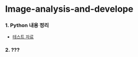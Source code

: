 # Image-analysis-and-develope

### 1. Python 내용 정리
 - [테스트 자료](https://github.com/madfalc0n/Image-analysis-and-develope/blob/master/python/Python.md)

### 2. ???